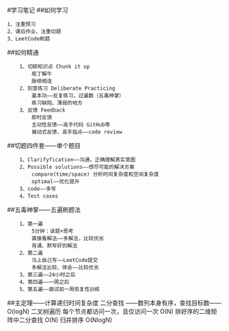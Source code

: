 #学习笔记
##如何学习
```
1、注重预习
2、课后作业，注重切题
3、LeetCode刷题
```
##如何精通
```
    1、切碎知识点 Chunk it up
		庖丁解牛
		脉络相连
    2、刻意练习 Deliberate Practicing
        基本功——反复练习，过遍数（五毒神掌）
        练习缺陷、薄弱的地方
    3、反馈 Feedback
        即时反馈
        主动性反馈——高手代码 GitHub等
        被动式反馈，高手指点——code review
```
##切题四件套——单个题目
```
    1、Clarifyfication——沟通，正确理解真实意图
    2、Possible solutions——想尽可能的解决方案
        compare(time/space) 分析时间复杂度和空间复杂度
        optimal——优化提升
    3、code——多写
    4、Test cases
```
##五毒神掌——五遍刷题法
```
    1、第一遍
        5分钟：读题+思考
        直接看解法——多解法，比较优劣
        背诵、默写好的解法
    2、第二遍
        马上自己写——LeetCode提交
        多解法比较、体会——比较优劣
    3、第三遍——24小时之后
    4、第四遍——一周之后
    5、第五遍——面试前一周恢复性训练
```
##主定理——计算递归时间复杂度
二分查找    ——数列本身有序，查找目标数——O(logN)
二叉树遍历  每个节点都访问一次，且仅访问一次      O(N)
排好序的二维矩阵中二分查找   O(N)
归并排序    O(NlogN)